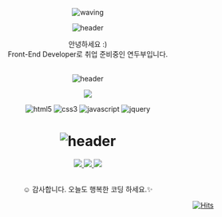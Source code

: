 <div align="center">
    
  <!-- 그라데이션 효과 Hello! https://github.com/kyechan99/capsule-render 여기서 사용 가능 -->
  ![waving](https://capsule-render.vercel.app/api?type=waving&height=180&text=Hello!&fontAlign=80&fontAlignY=40&color=gradient)
  
  <!--   글자색 변경 가능한 헤더테그를 사용 (가운데 정렬) https://github.com/kyechan99/capsule-render 깃허브 참고 -->
  ![header](https://capsule-render.vercel.app/api?type=cylinder&height=30&section=header&text=Intro%20👋🏻&fontSize=20&color=fff&fontColor=C19AE4)
  
  <!--   인사말 -->
  안녕하세요 :) <br>
  Front-End Developer로 취업 준비중인 연두부입니다.
  <br><br>

  ![header](https://capsule-render.vercel.app/api?type=cylinder&height=30&section=header&text=👩🏻‍🔧Tech%20Stack&fontSize=20&color=fff&fontColor=C19AE4)

  <!-- [iOS](https://img.shields.io/badge/-iOS-A7B1B6?logo=Apple&logoColor=fff) ![swift](https://img.shields.io/badge/-Swift-F05138?logo=swift&logoColor=fff) -->
  
  <img src="https://img.shields.io/badge/Java-E11F21?style=flat&logo=OpenJDK&logoColor=white"/>
  
  ![html5](https://img.shields.io/badge/-HTML5-E34F26?logo=html5&logoColor=fff) ![css3](https://img.shields.io/badge/-CSS3-1572B6?logo=css3&logoColor=fff) ![javascript](https://img.shields.io/badge/-JavaScript-000?logo=javascript&logoColor=F7DF1E) ![jquery](https://img.shields.io/badge/-jQuery-fff?logo=jquery&logoColor=0769AD)
  
  
  # ![header](https://capsule-render.vercel.app/api?type=cylinder&height=25&section=header&text=📞Contacts&fontSize=20&color=fff&fontColor=C19AE4)
  
  <!--   그라데이션 구분선 -->
  <!--      ![header](https://capsule-render.vercel.app/api?type=rect&color=gradient&height=1) -->

  <!--   이력서, 블로그, outlook Email, Gmail 링크 -->
<p>
<!--     <a target="_blank" href="https://www.notion.so/14a6920f8b04429591b1048187ace620">
      <img src="https://img.shields.io/badge/notion 이력서-fff?style=for-the-badge&logo=Notion&logoColor=000">
    </a> -->
    <a target="_blank" href="https://db-foot.tistory.com">
      <img src="https://img.shields.io/badge/Tistory 블로그-fff?style=for-the-badge&logo=Tistory&logoColor=000" />
    </a>
    <a target="_blank" href="mailto:yeonji23@outlook.com">
      <img src="https://img.shields.io/badge/outlook email-fff?style=for-the-badge&logo=Microsoft Outlook&logoColor=0078D4" />
    </a>
    <a target="_blank" href="mailto:yeonji3127@gmail.com">
      <img src="https://img.shields.io/badge/Gmail-fff?style=for-the-badge&logo=Gmail&logoColor=EA4335" />
    </a>
  </p>
   
  <br>
  <!--   끝인사 -->
    ☺ 감사합니다. 오늘도 행복한 코딩 하세요.✨
  
  <!--   히스토리 깃허브 방문자 수 확인 가능 (오른쪽 정렬) https://hits.seeyoufarm.com 여기서 커스텀 가능 -->
  <div align="right">
  
  [![Hits](https://hits.seeyoufarm.com/api/count/incr/badge.svg?url=https%3A%2F%2Fgithub.com%2Fcalliyeonji&count_bg=%23C99EEF&title_bg=%23CCCCCC&icon=smugmug.svg&icon_color=%23ffffff&title=hits&edge_flat=false)](https://hits.seeyoufarm.com)
    
  </div>
</div>

<!--
**calliyeonji/calliyeonji** is a ✨ _special_ ✨ repository because its `README.md` (this file) appears on your GitHub profile.

Here are some ideas to get you started:

- 🔭 I’m currently working on ...
- 🌱 I’m currently learning ...
- 👯 I’m looking to collaborate on ...
- 🤔 I’m looking for help with ...
- 💬 Ask me about ...
- 📫 How to reach me: ...
- 😄 Pronouns: ...
- ⚡ Fun fact: ...
-->
